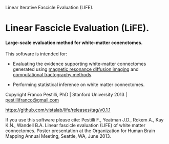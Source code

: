 Linear Iterative Fascicle Evaluation (LIFE).
# Linear Fascicle Evaluation (LiFE).

#### Large-scale evaluation method for white-matter conenctomes.

This software is intended for:

* Evaluating the evidence supporting white-matter connectomes generated using [magnetic resonance diffusion imaging](http://en.wikipedia.org/wiki/Diffusion_MRI) and [computational tractography methods](http://en.wikipedia.org/wiki/Tractography).

* Performing statistical inference on white matter connectomes.

Copyright Franco Pestilli, PhD | Stanford University 2013 | pestillifranco@gmail.com

https://github.com/vistalab/life/releases/tag/v0.1.1

If you use this software please cite:
Pestilli F., Yeatman J.D., Rokem A., Kay K.N., Wandell B.A. Linear fascicle evaluation (LIFE) of white matter connectomes. Poster presentation at the Organization for Human Brain Mapping Annual Meeting, Seattle, WA, June 2013.
